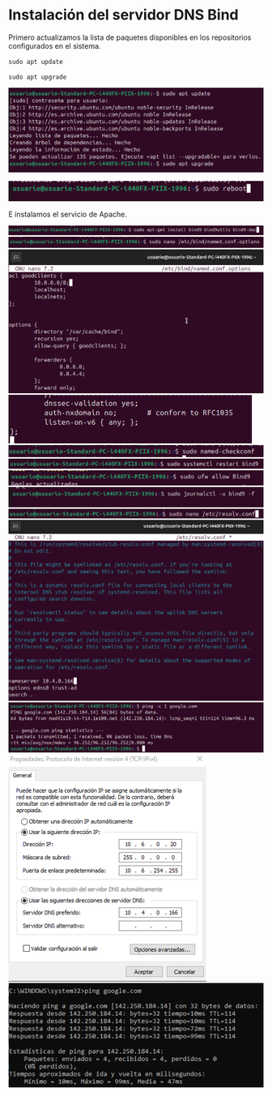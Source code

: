 # Instalación del servidor DNS Bind

Primero actualizamos la lista de paquetes disponibles en los repositorios configurados en el sistema.

```
sudo apt update
```
```
sudo apt upgrade
```

![](/Tema2/img/Screenshot_1.png)

![](/Tema2/img/Screenshot_2.png)

E instalamos el servicio de Apache.

![](/Tema2/img/Screenshot_3.png)
![](/Tema2/img/Screenshot_4.png)
![](/Tema2/img/Screenshot_5.png)
![](/Tema2/img/Screenshot_6.png)
![](/Tema2/img/Screenshot_7.png)
![](/Tema2/img/Screenshot_8.png)
![](/Tema2/img/Screenshot_9.png)
![](/Tema2/img/Screenshot_10.png)
![](/Tema2/img/Screenshot_11.png)
![](/Tema2/img/Screenshot_12.png)
![](/Tema2/img/Screenshot_13.png)
![](/Tema2/img/Screenshot_14.png)
![](/Tema2/img/Screenshot_15.png)
